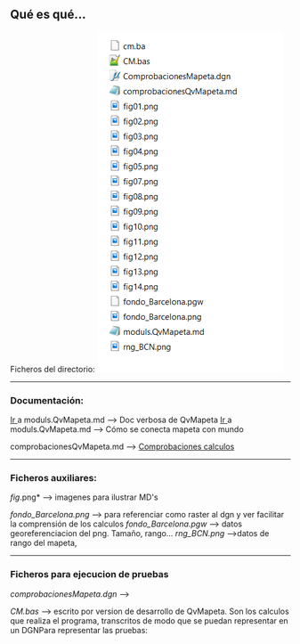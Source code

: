 ## Qué es qué...

Ficheros del directorio:
![Fig01](./Ficheros.png)

---
### Documentación:
[Ir ](./moduls.QvMapeta.md)  a  ﻿moduls.QvMapeta.md  --> Doc verbosa de QvMapeta
[Ir ](./moduls.QvMapeta.md)  a  ﻿moduls.QvMapeta.md  --> Cómo se conecta mapeta con mundo

comprobacionesQvMapeta.md  -->  [Comprobaciones calculos](./comprobacionesQvMapeta.md)    

---
### Ficheros auxiliares:
*fig*.png* --> imagenes para ilustrar MD's

*fondo_Barcelona.png*  --> para referenciar como raster al dgn y ver facilitar la comprensión de los calculos
*fondo_Barcelona.pgw*  --> datos georeferenciacion del png. Tamaño, rango...
*rng_BCN.png*  -->datos de rango del mapeta, 

---
### Ficheros para ejecucion de pruebas
*comprobacionesMapeta.dgn*  --> 



*CM.bas*  --> escrito por version de desarrollo de QvMapeta. Son los calculos que realiza el programa, transcritos de modo que se puedan representar en un DGNPara representar las pruebas:
<!--stackedit_data:
eyJoaXN0b3J5IjpbNzUyNTYzNjg3LDE4MjEzMzg4NTJdfQ==
-->